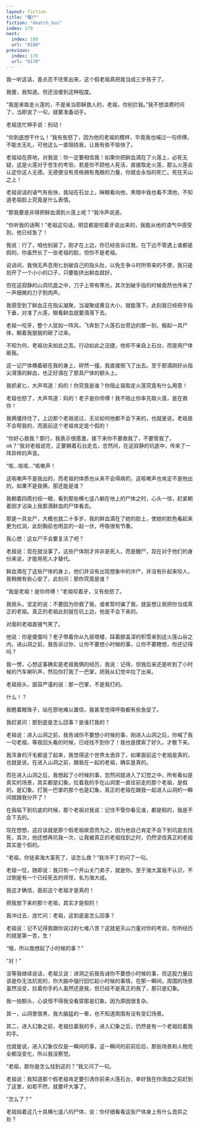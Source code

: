 ```yaml
---
layout: fiction
title: "醒尸"
fiction: "deatch_bus"
index: 179
next:
  index: 180
  url: "0180"
previous:
  index: 178
  url: "0178"
---
```

我一听这话，差点忍不住笑出来，这个假老祖真把我当成三岁孩子了。

我傻，我知道。但还没傻到这种程度。

“我是来取走火莲的，不是来当耶稣救人的，老祖，你别拦我。”我不想浪费时间了，当即说了一句，就要准备动手。

老祖连忙伸手说：别动！

“你到底想干什么！”我有些怒了，因为他的老祖的模样，毕竟我也喊过一句师傅，不能太无礼，可他这么一直阻挠我，让我有些不愉快了。

老祖站在原地，对我说：你一定要相信我！如果你把鲜血滴在了火莲上，必死无疑，这是火莲对于苍生的考验，若是你不顾他人死活，直接取走火莲，那么火莲会认定你这人无德。无德便没有资格拥有鬼眼的力量，你就会永恒的死亡。死在天山之上！

老祖说话的语气有些快，我站在石台上，眯眼看向他，黑暗中我也看不清他，不知道老祖脸上究竟是什么表情。

“那我要是非得把鲜血滴到火莲上呢？”我冷声说道。

“你听我的话啊！”老祖这句话，明显都是咬着牙说出来的，我能从他的语气中感受到，他已经急了！

我说：行了，咱也别装了，刚才在上边，你已经告诉过我，在下边不管遇上谁都是假的。你虽然长了一张老祖的脸，但你不是老祖。

说话间，我悄无声息用匕划破自己的指头肚，以免生争斗时所带来的不便，我只是划开了一个小小的口子，只要能挤出鲜血就好。

但在这寂静的山洞坑底之中，刀子上带有寒光，其次划破手指的时候竟然也传来了一声细微的刀子割肉声。

我感受到了鲜血正在指尖凝聚，当凝聚成黄豆大小，就能落下。此刻我已经把手指下垂，对准了火莲，眼看鲜血就要滴落下去。

老祖一咬牙，整个人犹如一阵风，飞奔到了火莲石台旁边的那一刻，搬起一具尸体，朝着我狠狠的砸了过来。

不知为何，老祖功夫如此之高，行动如此之迅捷，他却不亲自上石台，而是用尸体砸我。

这一记尸体横着砸在我的身上，砰然一撞，我直接倒飞了出去。至于那滴刚好从指尖滑落的鲜血，也正好滴在了那具尸体的额头上。

我抓紧匕，大声骂道：妈的！你究竟是谁？你阻止我取走火莲究竟有什么用意！

老祖也怒了，大声骂道：妈的！老子是你师傅！我不阻止你率先取火莲，是在救你！

我俩僵持住了，上边那个老祖说过，无论如何他都不会下来的，也就是说，老祖是不会帮我的，而面前这个老祖肯定是个假的！

“你好心救我？那行，我表示很感激，接下来你不要救我了，不要管我了，ok？”我对老祖说完，正要朝着石台走去，忽然间，在这寂静的坑底中，传来了一阵异样的声音。

“咳...咳咳...”咳嗽声！

这咳嗽声不是我出的，而老祖的体质也从来不会得病的，这咳嗽声也肯定不是他出的，如果不是我俩，那还能是谁？

我朝着四周扫视一眼，看到那些横七竖八躺在地上的尸体之时，心头一惊，赶紧朝着刚才沾染上我那滴鲜血的尸体看去。

那是一具女尸，大概也就二十多岁，我的鲜血滴在了她的脸上，使她的脸色看起来更为红润，此刻胸前也明显的一起一伏，呼吸很有节奏。

我心想：这女尸不会要复活了吧？

老祖说：现在就没事了。这些尸体刚才并非是死人，而是醒尸，现在对于他们的身份来说，才能用死人才替代。

鲜血滴在了这些尸体的身上，他们并没有出现想象中的诈尸，并没有扑起来咬人，我稍微有些心安了，此刻问：那你究竟是谁？

“我是老祖！是你师傅！”老祖咬着牙，又有些怒了。

我摇头，坚定的说：不要因为你救了我，或者暂时骗了我，就妄想让我把你当成真正的老祖。真正的老祖此刻就在坑上边，他是不会下来的。

对面的老祖直接气笑了。

他说：你是傻蛋吗？老子带着你从九层塔楼，踩着膝盖深的积雪来到这火莲山谷之内，进山洞之前，我告诉过你，让你不要想小时候的事，让你不要瞎想，你还记得吗？

我一愣，心想这事确实是老祖我俩的经历，我说：记得，但我后来还是听到了小时候的汽车喇叭声，然后你打我了一巴掌，把我从幻觉中拉了出来。

老祖摇头，面容严谨的说：那一巴掌，不是我打的。

什么！？

我瞪着眼珠子，站在原地难以置信，我甚至觉得呼吸都有些急促了。

我赶紧问：那到底是怎么回事？是谁打我的？

老祖说：进入山洞之前，我告诫你不要想小时候的事，刚进入山洞之后，你喊了我一句老祖，等我回头看的时候，已经找不到你了！我也是摸索了好久，才敢下来。

我浑身的汗毛都竖了起来，我觉得这个世界太诡异了，如果面前这个老祖是真的，也就是说，在进入山洞之前，跟我在一起的老祖，确实是真的。

而在进入山洞之后，我想起了小时候的事，忽然间就进入了幻觉之中，所有看似是真实的场景，其实都是幻象。拉着我的手在山洞里一直往前走的那个老祖，是假的，是幻象。打我一巴掌的那个也是幻象。真正的老祖在跟我一起进入山洞的一瞬间就跟我分开了！

在我临下到坑底的时候，那个老祖对我说：记住不管你看见谁，都是假的，我是不会下去的。

现在想想，这应该就是那个假老祖故意而为之，因为他自己肯定不会下到坑底去找死，其次，他还想再坑我一次，让我被真正的老祖找到之时，仍然坚信真正的老祖其实是个假的。

“老祖，你徒弟海大富死了，该怎么救？”我冷不丁的问了一句。

老祖一怔，随即说：我只有一个开山关门弟子，就是你。至于海大富我不认识，不过倒是有一个已经死去的师侄，名为海大成。

我这才确信，面前这个老祖才是真的！

把我放下来的那个老祖，其实才是假的！

我冲过去，连忙问：老祖，这到底是怎么回事？

老祖说：记不记得我跟你说过的七难八苦？这就是天山力量对你的考验，你所经历的就是第一苦，生！

“哦，所以我想起了小时候的事？”

“对！”

没等我继续说话，老祖又说：进洞之前我告诫你不要想小时候的事，但这股力量应该是你无法抗拒的，你大脑中强行回忆起小时候的事情，在那一瞬间，周围的场景虽然没变，拉着你手的人虽然还是我，但已经不是真正的我了，那只是幻象。

我一拍额头，心说怪不得我没看穿那是幻象。因为原因很复杂。

其一，山洞里很黑，我大脑猛的一晕，也不知道周围有没有变幻场景。

其二，进入幻象之前，老祖拉着我的手，进入幻象之后，仍然是有一个老祖拉着我的手。

也就是说，进入幻象仅仅是一瞬间的事，这一瞬间的前前后后，那些场景和人物完全都没变化，所以我没察觉。

“老祖，那你是怎么找到这的？”我又问了一句。

老祖说：我知道那个假老祖肯定要引诱你前来火莲石台，幸好我在你滴血之前赶到了这里，如若不然，就要坏大事了。

“怎么了？”

老祖指着这几十具横七竖八的尸体，说：你仔细看看这些尸体身上有什么诡异之处？